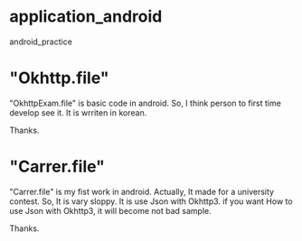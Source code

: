 # application_android
android_practice

"Okhttp.file"
=============================================
"OkhttpExam.file" is basic code in android.
So, I think person to first time develop see it.
It is wrriten in korean.

Thanks.

"Carrer.file"
==============================================
"Carrer.file" is my fist work in android.
Actually, It made for a university contest.
So, It is vary sloppy.
It is use Json with Okhttp3.
if you want How to use Json with Okhttp3, it will become not bad sample.

Thanks.
